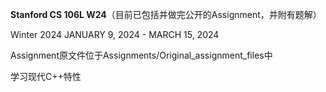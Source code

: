**Stanford CS 106L W24**（目前已包括并做完公开的Assignment，并附有题解）

Winter 2024 JANUARY 9, 2024 - MARCH 15, 2024

Assignment原文件位于Assignments/Original_assignment_files中

学习现代C++特性

